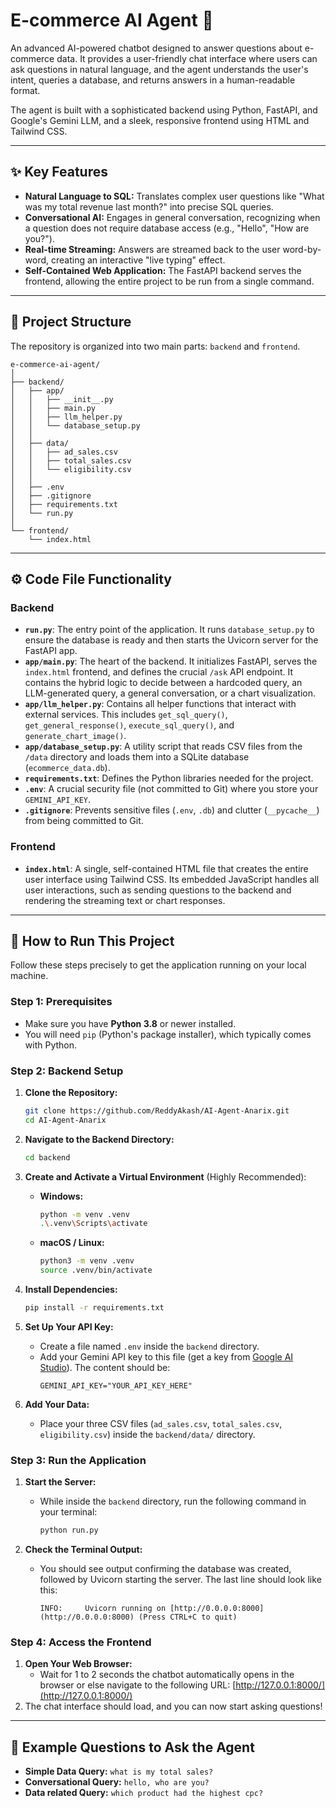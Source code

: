 # E-commerce AI Agent 🤖

An advanced AI-powered chatbot designed to answer questions about e-commerce data. It provides a user-friendly chat interface where users can ask questions in natural language, and the agent understands the user's intent, queries a database, and returns answers in a human-readable format.

The agent is built with a sophisticated backend using Python, FastAPI, and Google's Gemini LLM, and a sleek, responsive frontend using HTML and Tailwind CSS.

---

## ✨ Key Features

* **Natural Language to SQL:** Translates complex user questions like "What was my total revenue last month?" into precise SQL queries.
* **Conversational AI:** Engages in general conversation, recognizing when a question does not require database access (e.g., "Hello", "How are you?").
* **Real-time Streaming:** Answers are streamed back to the user word-by-word, creating an interactive "live typing" effect.
* **Self-Contained Web Application:** The FastAPI backend serves the frontend, allowing the entire project to be run from a single command.

---

## 📁 Project Structure

The repository is organized into two main parts: `backend` and `frontend`.

```
e-commerce-ai-agent/
│
├── backend/
│   ├── app/
│   │   ├── __init__.py
│   │   ├── main.py
│   │   ├── llm_helper.py
│   │   └── database_setup.py
│   │
│   ├── data/
│   │   ├── ad_sales.csv
│   │   ├── total_sales.csv
│   │   └── eligibility.csv
│   │
│   ├── .env
│   ├── .gitignore
│   ├── requirements.txt
│   └── run.py
│
└── frontend/
    └── index.html
```

---

## ⚙️ Code File Functionality

### Backend

* **`run.py`**: The entry point of the application. It runs `database_setup.py` to ensure the database is ready and then starts the Uvicorn server for the FastAPI app.
* **`app/main.py`**: The heart of the backend. It initializes FastAPI, serves the `index.html` frontend, and defines the crucial `/ask` API endpoint. It contains the hybrid logic to decide between a hardcoded query, an LLM-generated query, a general conversation, or a chart visualization.
* **`app/llm_helper.py`**: Contains all helper functions that interact with external services. This includes `get_sql_query()`, `get_general_response()`, `execute_sql_query()`, and `generate_chart_image()`.
* **`app/database_setup.py`**: A utility script that reads CSV files from the `/data` directory and loads them into a SQLite database (`ecommerce_data.db`).
* **`requirements.txt`**: Defines the Python libraries needed for the project.
* **`.env`**: A crucial security file (not committed to Git) where you store your `GEMINI_API_KEY`.
* **`.gitignore`**: Prevents sensitive files (`.env`, `.db`) and clutter (`__pycache__`) from being committed to Git.

### Frontend

* **`index.html`**: A single, self-contained HTML file that creates the entire user interface using Tailwind CSS. Its embedded JavaScript handles all user interactions, such as sending questions to the backend and rendering the streaming text or chart responses.

---

## 🚀 How to Run This Project

Follow these steps precisely to get the application running on your local machine.

### Step 1: Prerequisites

* Make sure you have **Python 3.8** or newer installed.
* You will need `pip` (Python's package installer), which typically comes with Python.

### Step 2: Backend Setup

1.  **Clone the Repository:**
    ```bash
    git clone https://github.com/ReddyAkash/AI-Agent-Anarix.git
    cd AI-Agent-Anarix
    ```

2.  **Navigate to the Backend Directory:**
    ```bash
    cd backend
    ```

3.  **Create and Activate a Virtual Environment** (Highly Recommended):
    * **Windows:**
        ```bash
        python -m venv .venv
        .\.venv\Scripts\activate
        ```
    * **macOS / Linux:**
        ```bash
        python3 -m venv .venv
        source .venv/bin/activate
        ```

4.  **Install Dependencies:**
    ```bash
    pip install -r requirements.txt
    ```

5.  **Set Up Your API Key:**
    * Create a file named `.env` inside the `backend` directory.
    * Add your Gemini API key to this file (get a key from [Google AI Studio](https://aistudio.google.com/)). The content should be:
        ```
        GEMINI_API_KEY="YOUR_API_KEY_HERE"
        ```

6.  **Add Your Data:**
    * Place your three CSV files (`ad_sales.csv`, `total_sales.csv`, `eligibility.csv`) inside the `backend/data/` directory.

### Step 3: Run the Application

1.  **Start the Server:**
    * While inside the `backend` directory, run the following command in your terminal:
        ```bash
        python run.py
        ```

2.  **Check the Terminal Output:**
    * You should see output confirming the database was created, followed by Uvicorn starting the server. The last line should look like this:
        ```
        INFO:     Uvicorn running on [http://0.0.0.0:8000](http://0.0.0.0:8000) (Press CTRL+C to quit)
        ```

### Step 4: Access the Frontend

1.  **Open Your Web Browser:**
    * Wait for 1 to 2 seconds the chatbot automatically opens in the browser or else navigate to the following URL: [http://127.0.0.1:8000/](http://127.0.0.1:8000/)
2.  The chat interface should load, and you can now start asking questions!

---

## 💬 Example Questions to Ask the Agent

* **Simple Data Query:** `what is my total sales?`
* **Conversational Query:** `hello, who are you?`
* **Data related Query:** `which product had the highest cpc?`